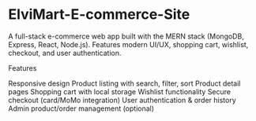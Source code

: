# ElviMart-E-commerce-Site
A full-stack e-commerce web app built with the MERN stack (MongoDB, Express, React, Node.js). Features modern UI/UX, shopping cart, wishlist, checkout, and user authentication.

Features

Responsive design
Product listing with search, filter, sort
Product detail pages
Shopping cart with local storage
Wishlist functionality
Secure checkout (card/MoMo integration)
User authentication & order history
Admin product/order management (optional)
